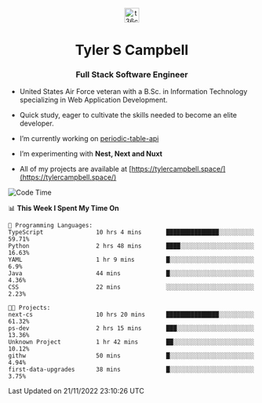 <p align="center">
<a href="https://www.linkedin.com/in/t36campbell" target="blank"><img align="center" src="https://ik.imagekit.io/t36campbell/Portfolio/linkedin.png.original_m8bbGgPh6.png" alt="t36campbell" height="30" width="30" /></a>
</p>
<h1 align="center">Tyler S Campbell</h1>
<h3 align="center">Full Stack Software Engineer</h3>

* United States Air Force veteran with a B.Sc. in Information Technology specializing in Web Application Development. 

* Quick study, eager to cultivate the skills needed to become an elite developer.

* I’m currently working on [periodic-table-api](https://github.com/t36campbell/periodic-table-api)

* I’m experimenting with **Nest, Next and Nuxt**

* All of my projects are available at [https://tylercampbell.space/](https://tylercampbell.space/)

<!--START_SECTION:waka-->
![Code Time](http://img.shields.io/badge/Code%20Time-2%2C006%20hrs%2059%20mins-blue)

📊 **This Week I Spent My Time On** 

```text
💬 Programming Languages: 
TypeScript               10 hrs 4 mins       ███████████████░░░░░░░░░░   59.71% 
Python                   2 hrs 48 mins       ████░░░░░░░░░░░░░░░░░░░░░   16.63% 
YAML                     1 hr 9 mins         █░░░░░░░░░░░░░░░░░░░░░░░░   6.9% 
Java                     44 mins             █░░░░░░░░░░░░░░░░░░░░░░░░   4.36% 
CSS                      22 mins             ░░░░░░░░░░░░░░░░░░░░░░░░░   2.23%

🐱‍💻 Projects: 
next-cs                  10 hrs 20 mins      ███████████████░░░░░░░░░░   61.32% 
ps-dev                   2 hrs 15 mins       ███░░░░░░░░░░░░░░░░░░░░░░   13.36% 
Unknown Project          1 hr 42 mins        ██░░░░░░░░░░░░░░░░░░░░░░░   10.12% 
githw                    50 mins             █░░░░░░░░░░░░░░░░░░░░░░░░   4.94% 
first-data-upgrades      38 mins             █░░░░░░░░░░░░░░░░░░░░░░░░   3.75%

```


 Last Updated on 21/11/2022 23:10:26 UTC
<!--END_SECTION:waka-->
